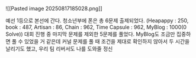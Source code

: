 ![[Pasted image 20250817185028.png]]

예선 1등으로 본선에 간다. 청소년부에 폰은 총 6문제 출제되었다. (Heapappy : 250, book : 487, Artisan : 86, Chain : 962, Time Capsule : 962, MyBlog : 1000(0 Solve)) 대회 진행 중 마지막 문제를 제외한 5문제를 풀었다. MyBlog도 조금만 집중하면 풀 수 있었을 거 같은데 커널 문제를 풀 때 조건을 제대로 확인하지 않아서 두 시간을 날리기도 했고, 우리 팀 리버서도 나를 도와줄 정신